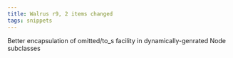 ```yaml
---
title: Walrus r9, 2 items changed
tags: snippets
---
```


Better encapsulation of omitted/to_s facility in dynamically-genrated Node subclasses
